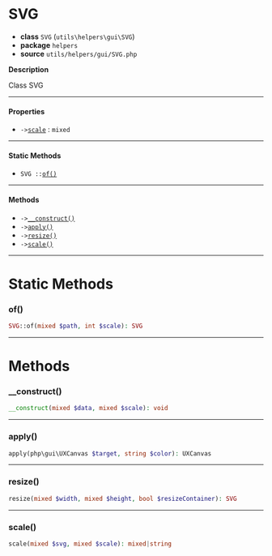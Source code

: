 # SVG

- **class** `SVG` (`utils\helpers\gui\SVG`)
- **package** `helpers`
- **source** `utils/helpers/gui/SVG.php`

**Description**

Class SVG

---

#### Properties

- `->`[`scale`](#prop-scale) : `mixed`

---

#### Static Methods

- `SVG ::`[`of()`](#method-of)

---

#### Methods

- `->`[`__construct()`](#method-__construct)
- `->`[`apply()`](#method-apply)
- `->`[`resize()`](#method-resize)
- `->`[`scale()`](#method-scale)

---
# Static Methods

<a name="method-of"></a>

### of()
```php
SVG::of(mixed $path, int $scale): SVG
```

---
# Methods

<a name="method-__construct"></a>

### __construct()
```php
__construct(mixed $data, mixed $scale): void
```

---

<a name="method-apply"></a>

### apply()
```php
apply(php\gui\UXCanvas $target, string $color): UXCanvas
```

---

<a name="method-resize"></a>

### resize()
```php
resize(mixed $width, mixed $height, bool $resizeContainer): SVG
```

---

<a name="method-scale"></a>

### scale()
```php
scale(mixed $svg, mixed $scale): mixed|string
```